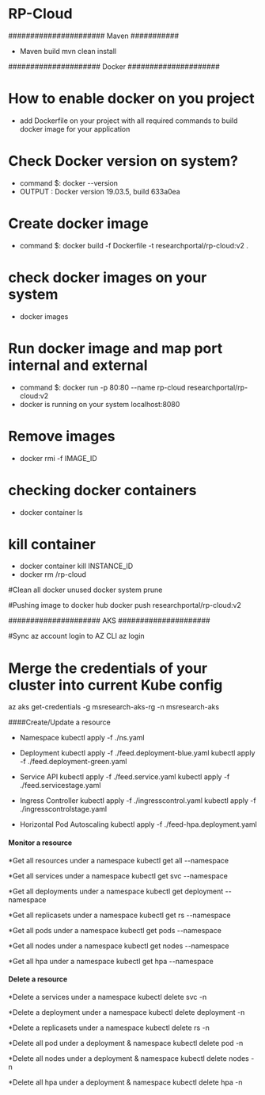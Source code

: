 # RP-Cloud

###################### Maven ###########
 * Maven build
 mvn clean install
 
##################### Docker #####################
# How to enable docker on you project
 * add Dockerfile  on your project with all required commands to build docker image for your application 


# Check Docker version on system?
  * command $: docker --version
  * OUTPUT : Docker version 19.03.5, build 633a0ea

# Create docker image
 * command $: docker build -f Dockerfile -t researchportal/rp-cloud:v2 .

# check docker images on your system
 * docker images
 
# Run docker image and map port internal and external 
* command $: docker run  -p 80:80  --name rp-cloud researchportal/rp-cloud:v2
* docker is running on your system localhost:8080

# Remove images
* docker rmi -f IMAGE_ID

# checking docker containers
 * docker container ls

# kill container
* docker container kill INSTANCE_ID
* docker rm /rp-cloud

#Clean all docker unused 
docker system prune

#Pushing image to docker hub
docker push researchportal/rp-cloud:v2

##################### AKS #####################

#Sync az account login to AZ CLI
az login

# Merge the credentials of your cluster into current Kube config
az aks get-credentials -g msresearch-aks-rg -n msresearch-aks

####Create/Update a resource
* Namespace
kubectl apply -f ./ns.yaml

* Deployment
kubectl apply -f ./feed.deployment-blue.yaml
kubectl apply -f ./feed.deployment-green.yaml

* Service API
kubectl apply -f ./feed.service.yaml
kubectl apply -f ./feed.servicestage.yaml

* Ingress Controller
kubectl apply -f ./ingresscontrol.yaml
kubectl apply -f ./ingresscontrolstage.yaml

* Horizontal Pod Autoscaling
kubectl apply -f ./feed-hpa.deployment.yaml

#### Monitor a resource
*Get all resources under a namespace
kubectl get all --namespace <ns>

*Get all services under a namespace
kubectl get svc --namespace <ns>

*Get all deployments under a namespace
kubectl get deployment --namespace <ns>

*Get all replicasets under a namespace
kubectl get rs --namespace <ns>

*Get all pods under a namespace
kubectl get pods --namespace <ns>

*Get all nodes under a namespace
kubectl get nodes --namespace <ns>

*Get all hpa under a namespace
kubectl get hpa --namespace <ns>

#### Delete a resource
*Delete a services under a namespace
kubectl delete svc <service-name> -n <ns>

*Delete a deployment under a namespace
kubectl delete deployment <deployment-name> -n <ns>

*Delete a replicasets under a namespace
kubectl delete rs <replica-name> -n <ns>

*Delete all pod under a deployment & namespace
kubectl delete pod <deployment-name> -n <ns>

*Delete all nodes under a deployment & namespace
kubectl delete nodes <deployment-name> -n <ns>

*Delete all hpa under a deployment & namespace
kubectl delete hpa <deployment-name> -n <ns>